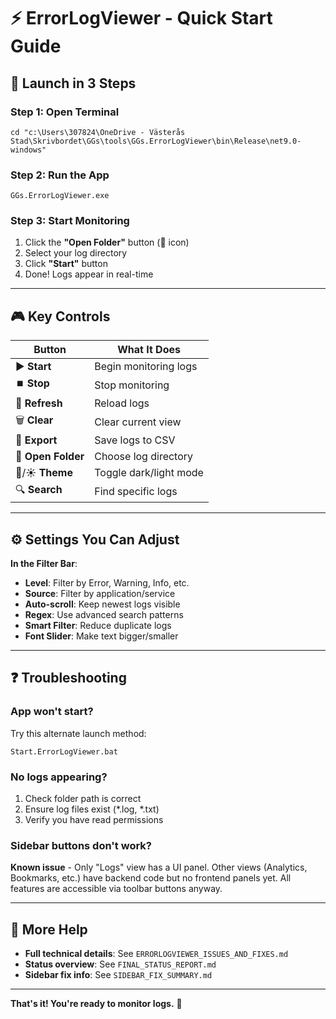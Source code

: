 # ⚡ ErrorLogViewer - Quick Start Guide

## 🚀 Launch in 3 Steps

### Step 1: Open Terminal
```batch
cd "c:\Users\307824\OneDrive - Västerås Stad\Skrivbordet\GGs\tools\GGs.ErrorLogViewer\bin\Release\net9.0-windows"
```

### Step 2: Run the App
```batch
GGs.ErrorLogViewer.exe
```

### Step 3: Start Monitoring
1. Click the **"Open Folder"** button (📁 icon)
2. Select your log directory
3. Click **"Start"** button
4. Done! Logs appear in real-time

---

## 🎮 Key Controls

| Button | What It Does |
|--------|-------------|
| ▶️ **Start** | Begin monitoring logs |
| ⏹️ **Stop** | Stop monitoring |
| 🔄 **Refresh** | Reload logs |
| 🗑️ **Clear** | Clear current view |
| 💾 **Export** | Save logs to CSV |
| 📁 **Open Folder** | Choose log directory |
| 🌙/☀️ **Theme** | Toggle dark/light mode |
| 🔍 **Search** | Find specific logs |

---

## ⚙️ Settings You Can Adjust

**In the Filter Bar**:
- **Level**: Filter by Error, Warning, Info, etc.
- **Source**: Filter by application/service
- **Auto-scroll**: Keep newest logs visible
- **Regex**: Use advanced search patterns
- **Smart Filter**: Reduce duplicate logs
- **Font Slider**: Make text bigger/smaller

---

## ❓ Troubleshooting

### App won't start?
Try this alternate launch method:
```batch
Start.ErrorLogViewer.bat
```

### No logs appearing?
1. Check folder path is correct
2. Ensure log files exist (*.log, *.txt)
3. Verify you have read permissions

### Sidebar buttons don't work?
**Known issue** - Only "Logs" view has a UI panel. Other views (Analytics, Bookmarks, etc.) have backend code but no frontend panels yet. All features are accessible via toolbar buttons anyway.

---

## 📖 More Help

- **Full technical details**: See `ERRORLOGVIEWER_ISSUES_AND_FIXES.md`
- **Status overview**: See `FINAL_STATUS_REPORT.md`
- **Sidebar fix info**: See `SIDEBAR_FIX_SUMMARY.md`

---

**That's it! You're ready to monitor logs.** 🎉
